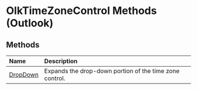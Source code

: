 
# OlkTimeZoneControl Methods (Outlook)

## Methods



|**Name**|**Description**|
|:-----|:-----|
|[DropDown](47b8d231-d3dc-4f10-a8ab-ead1853bad0f.md)|Expands the drop-down portion of the time zone control.|
